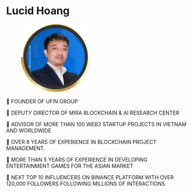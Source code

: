 # Lucid Hoang

<figure><img src="../.gitbook/assets/Lucid Hoang.png" alt="" width="188"><figcaption></figcaption></figure>

🔹 FOUNDER OF UFIN GROUP

🔹 DEPUTY DIRECTOR OF MIRA BLOCKCHAIN & AI RESEARCH CENTER

🔹 ADVISOR OF MORE THAN 100 WEB3 STARTUP PROJECTS IN VIETNAM AND WORLDWIDE

🔹 OVER 6 YEARS OF EXPERIENCE IN BLOCKCHAIN PROJECT MANAGEMENT.

🔹 MORE THAN 5 YEARS OF EXPERIENCE IN DEVELOPING ENTERTAINMENT GAMES FOR THE ASIAN MARKET

🔹 NEXT TOP 10 INFLUENCERS ON BINANCE PLATFORM WITH OVER 120,000 FOLLOWERS FOLLOWING MILLIONS OF INTERACTIONS
